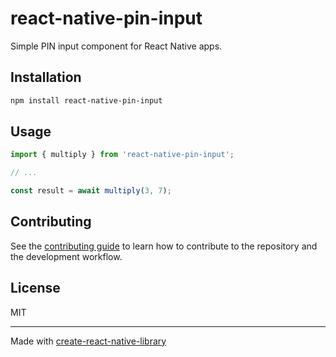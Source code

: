 # react-native-pin-input

Simple PIN input component for React Native apps.

## Installation

```sh
npm install react-native-pin-input
```

## Usage

```js
import { multiply } from 'react-native-pin-input';

// ...

const result = await multiply(3, 7);
```

## Contributing

See the [contributing guide](CONTRIBUTING.md) to learn how to contribute to the repository and the development workflow.

## License

MIT

---

Made with [create-react-native-library](https://github.com/callstack/react-native-builder-bob)
